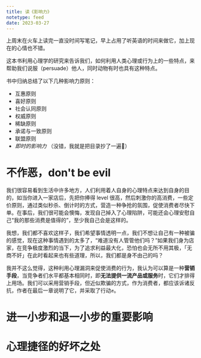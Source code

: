 ```yaml
---
title: 读《影响力》
notetype: feed
date: 2023-03-27
---
```


上周末在火车上读完一直没时间写笔记，早上占用了听英语的时间来做它，加上现在的心情也不错。

这本书利用心理学的研究来告诉我们，如何利用人类心理或行为上的一些特点，来帮助我们说服（persuade）他人，同时动物有时也具有这种特点。

书中归纳总结了以下几种影响力原则：
- 互惠原则
- 喜好原则
- 社会认同原则
- 权威原则
- 稀缺原则
- 承诺与一致原则
- 联盟原则
- *即时的影响力*
（没错，我就是把目录抄了一遍🤣）

# 不作恶，don't be evil

我们很容易看到生活中许多地方，人们利用着人自身的心理特点来达到自身的目的，如当你进入一家店后，先把你捧得 level 很高，然后刺激你的高消费，一些定价原则，通过类似秒杀、倒计时的方式，营造一种争抢的氛围，促使消费者尽快下单。在事后，我们很可能会懊悔，发现自己掉入了心理陷阱，可能还会心理安慰自己“我的那些消费是值得的”，至少我自己会是这样的。

我想，我们都不喜欢这样子，我们希望事情透明一点，我们不想让自己有一种被骗的感觉，现在这种事情遇到的太多了，“难道没有人管管他们吗？”如果我们身为店家，在竞争极度激烈的当下，为了追求利益最大化，恐怕也会无所不用其极，「无商不奸」在此时看起来也有些道理，所以，我们都是身不由己的吗？

我并不这么觉得，这种利用心理漏洞来促使消费的行为，我认为可以算是一种**营销手段**，当竞争者们水平都基本相同时，即**无法提供一流产品或服务**时，它们才排得上用场。我们可以采用营销手段，但近似欺骗的方式，作为消费者，都应该诉诸反抗，作者在最后一章说明了它，并采取了行动✊。

# 进一小步和退一小步的重要影响

# 心理捷径的好坏之处